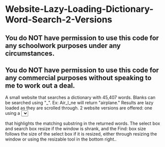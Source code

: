 # Website-Lazy-Loading-Dictionary-Word-Search-2-Versions

## You do NOT have permission to use this code for any schoolwork purposes under any circumstances. 

## You do NOT have permission to use this code for any commercial purposes without speaking to me to work out a deal.

A small website that searches a dictionary with 45,407 words. Blanks can be searched using "\_". Ex: Air_l_ne will return "airplane." Results are lazy loaded as they are scrolled through. 2 website versions are offered: one using a <select> box, and one using a scrollable <div> that highlights the matching substring in the returned words. The select box and search box resize if the window is shrank, and the Find: box size follows the size of the select box if it is resized, either through resizing the window or using the resizable tool in the bottom right..
